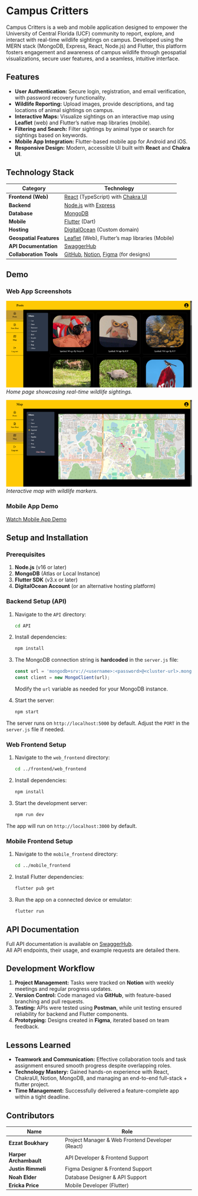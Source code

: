 # **Campus Critters**

Campus Critters is a web and mobile application designed to empower the University of Central Florida (UCF) community to report, explore, and interact with real-time wildlife sightings on campus. Developed using the MERN stack (MongoDB, Express, React, Node.js) and Flutter, this platform fosters engagement and awareness of campus wildlife through geospatial visualizations, secure user features, and a seamless, intuitive interface.


## **Features**

- **User Authentication:** Secure login, registration, and email verification, with password recovery functionality.
- **Wildlife Reporting:** Upload images, provide descriptions, and tag locations of animal sightings on campus.
- **Interactive Maps:** Visualize sightings on an interactive map using **Leaflet** (web) and Flutter’s native map libraries (mobile).
- **Filtering and Search:** Filter sightings by animal type or search for sightings based on keywords.
- **Mobile App Integration:** Flutter-based mobile app for Android and iOS.
- **Responsive Design:** Modern, accessible UI built with **React** and **Chakra UI**.


## **Technology Stack**

| **Category**          | **Technology**                                                                                  |
|------------------------|-----------------------------------------------------------------------------------------------|
| **Frontend (Web)**     | [React](https://reactjs.org/) (TypeScript) with [Chakra UI](https://chakra-ui.com/)            |
| **Backend**            | [Node.js](https://nodejs.org/) with [Express](https://expressjs.com/)                         |
| **Database**           | [MongoDB](https://www.mongodb.com/)         |
| **Mobile**             | [Flutter](https://flutter.dev/) (Dart)                                                        |
| **Hosting**            | [DigitalOcean](https://www.digitalocean.com/) (Custom domain)                                 |
| **Geospatial Features**| [Leaflet](https://leafletjs.com/) (Web), Flutter’s map libraries (Mobile)                     |
| **API Documentation**  | [SwaggerHub](https://app.swaggerhub.com/apis/HA149538_1/AnimalTracker/1.0.0)                  |
| **Collaboration Tools**| [GitHub](https://github.com/), [Notion](https://www.notion.so/), [Figma](https://www.figma.com/) (for designs) |

## **Demo**

### **Web App Screenshots**
![Web App Home](web_app_home.png)
*Home page showcasing real-time wildlife sightings.*

![Web App Map View](web_app_map.png)
*Interactive map with wildlife markers.*

### **Mobile App Demo**
[Watch Mobile App Demo](https://vimeo.com/1031370989?share=copy)

## **Setup and Installation**

### Prerequisites

1. **Node.js** (v16 or later)
2. **MongoDB** (Atlas or Local Instance)
3. **Flutter SDK** (v3.x or later)
4. **DigitalOcean Account** (or an alternative hosting platform)


### Backend Setup (API)

1. Navigate to the `API` directory:
   ```bash
   cd API
   ```

2. Install dependencies:
   ```bash
   npm install
   ```

3. The MongoDB connection string is **hardcoded** in the `server.js` file:
   ```javascript
   const url = 'mongodb+srv://<username>:<password>@<cluster-url>.mongodb.net/<dbname>?retryWrites=true&w=majority';
   const client = new MongoClient(url);
   ```

   Modify the `url` variable as needed for your MongoDB instance.

4. Start the server:
   ```bash
   npm start
   ```

The server runs on `http://localhost:5000` by default. Adjust the `PORT` in the `server.js` file if needed.


### Web Frontend Setup

1. Navigate to the `web_frontend` directory:
   ```bash
   cd ../frontend/web_frontend
   ```

2. Install dependencies:
   ```bash
   npm install
   ```

3. Start the development server:
   ```bash
   npm run dev
   ```

The app will run on `http://localhost:3000` by default.


### Mobile Frontend Setup

1. Navigate to the `mobile_frontend` directory:
   ```bash
   cd ../mobile_frontend
   ```

2. Install Flutter dependencies:
   ```bash
   flutter pub get
   ```

3. Run the app on a connected device or emulator:
   ```bash
   flutter run
   ```


## **API Documentation**

Full API documentation is available on [SwaggerHub](https://app.swaggerhub.com/apis/HA149538_1/AnimalTracker/1.0.0).  
All API endpoints, their usage, and example requests are detailed there.


## **Development Workflow**

1. **Project Management:** Tasks were tracked on **Notion** with weekly meetings and regular progress updates.
2. **Version Control:** Code managed via **GitHub**, with feature-based branching and pull requests.
3. **Testing:** APIs were tested using **Postman**, while unit testing ensured reliability for backend and Flutter components.
4. **Prototyping:** Designs created in **Figma**, iterated based on team feedback.


## **Lessons Learned**

- **Teamwork and Communication:** Effective collaboration tools and task assignment ensured smooth progress despite overlapping roles.
- **Technology Mastery:** Gained hands-on experience with React, ChakraUI, Notion, MongoDB, and managing an end-to-end full-stack + flutter project.
- **Time Management:** Successfully delivered a feature-complete app within a tight deadline.


## **Contributors**

| Name                | Role                                              |
|---------------------|---------------------------------------------------|
| **Ezzat Boukhary**  | Project Manager & Web Frontend Developer (React)  |
| **Harper Archambault** | API Developer & Frontend Support                |
| **Justin Rimmeli**  | Figma Designer & Frontend Support                 |
| **Noah Elder**      | Database Designer & API Support                   |
| **Ericka Price**    | Mobile Developer (Flutter)                        |
